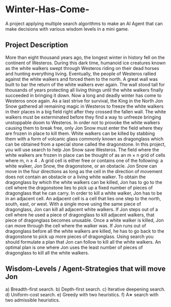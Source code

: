 # Winter-Has-Come-
A project applying multiple search algorithms to make an AI Agent that can make decisions with various wisdom levels in a mini game.

## Project Description
More than eight thousand years ago, the longest winter in history fell on the continent
of Westeros. During this dark time, humanoid ice creatures known as the white walkers
swept through Westeros riding on their dead horses and hunting everything living.
Eventually, the people of Westeros rallied against the white walkers and forced them
to the north. A great wall was built to bar the return of the white walkers ever again.
The wall stood tall for thousands of years protecting all living things until the white
walkers finally succeeded in bringing it down. Now a long and deadly winter has come
to Westeros once again.
As a last strive for survival, the King in the North Jon Snow gathered all remaining
magic in Westeros to freeze the white walkers in their places in a big field right after
they crossed the fallen wall. The white walkers must be exterminated before they find
a way to unfreeze bringing unstoppable doom to Westeros. In order not to provoke the
white walkers causing them to break free, only Jon Snow must enter the field where they
are frozen in place to kill them. White walkers can be killed by stabbing them with a
form of volcanic glass commonly known as dragonglass which can be obtained from a
special stone called the dragonstone.
In this project, you will use search to help Jon Snow save Westeros. The field where
the white walkers are frozen in place can be thought of as an m × n grid of cells where
m, n ≥ 4 . A grid cell is either free or contains one of the following: a white walker,
Jon Snow, the dragonstone, or an obstacle. Jon Snow can move in the four directions
as long as the cell in the direction of movement does not contain an obstacle or a living
white walker. To obtain the dragonglass by which the white walkers can be killed, Jon
has to go to the cell where the dragonstone lies to pick up a fixed number of pieces
of dragonglass that he can carry. In order to kill a white walker, Jon has to be in an
adjacent cell. An adjacent cell is a cell that lies one step to the north, south, east, or west.
With a single move using the same piece of dragonglass, Jon can kill all adjacent white
walkers. If Jon steps out of a cell where he used a piece of dragonglass to kill adjacent
walkers, that piece of dragonglass becomes unusable. Once a white walker is killed, Jon
can move through the cell where the walker was. If Jon runs out of dragonglass before
all the white walkers are killed, he has to go back to the dragonstone to pick up more
pieces of dragonglass. Using search you should formulate a plan that Jon can follow to
kill all the white walkers. An optimal plan is one where Jon uses the least number of
pieces of dragonglass to kill all the white walkers.


## Wisdom-Levels / Agent-Strategies that will move Jon
a) Breadth-first search.
b) Depth-first search.
c) Iterative deepening search.
d) Uniform-cost search.
e) Greedy with two heuristics.
f) A∗ search with two admissible heuristics.


